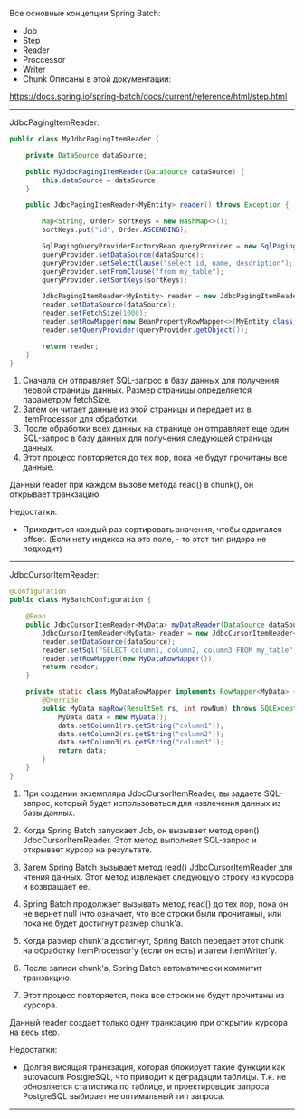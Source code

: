 
Все основные концепции Spring Batch:
* Job
* Step
* Reader
* Proccessor
* Writer
* Chunk
Описаны в этой документации: 

https://docs.spring.io/spring-batch/docs/current/reference/html/step.html

----
JdbcPagingItemReader:
```Java
public class MyJdbcPagingItemReader {

    private DataSource dataSource;

    public MyJdbcPagingItemReader(DataSource dataSource) {
        this.dataSource = dataSource;
    }

    public JdbcPagingItemReader<MyEntity> reader() throws Exception {

        Map<String, Order> sortKeys = new HashMap<>();
        sortKeys.put("id", Order.ASCENDING);

        SqlPagingQueryProviderFactoryBean queryProvider = new SqlPagingQueryProviderFactoryBean();
        queryProvider.setDataSource(dataSource);
        queryProvider.setSelectClause("select id, name, description");
        queryProvider.setFromClause("from my_table");
        queryProvider.setSortKeys(sortKeys);

        JdbcPagingItemReader<MyEntity> reader = new JdbcPagingItemReader<>();
        reader.setDataSource(dataSource);
        reader.setFetchSize(1000);
        reader.setRowMapper(new BeanPropertyRowMapper<>(MyEntity.class));
        reader.setQueryProvider(queryProvider.getObject());

        return reader;
    }
}
```
1. Сначала он отправляет SQL-запрос в базу данных для получения первой страницы данных. Размер страницы определяется параметром fetchSize.
2. Затем он читает данные из этой страницы и передает их в ItemProcessor для обработки.
3. После обработки всех данных на странице он отправляет еще один SQL-запрос в базу данных для получения следующей страницы данных.
4. Этот процесс повторяется до тех пор, пока не будут прочитаны все данные.

Данный reader при каждом вызове метода read() в chunk(), он открывает транкзацию.

Недостатки:
* Приходиться каждый раз сортировать значения, чтобы сдвигался offset. (Если нету индекса на это поле, - то этот тип ридера не подходит)

---
JdbcCursorItemReader:
```Java
@Configuration
public class MyBatchConfiguration {

    @Bean
    public JdbcCursorItemReader<MyData> myDataReader(DataSource dataSource) {
        JdbcCursorItemReader<MyData> reader = new JdbcCursorItemReader<>();
        reader.setDataSource(dataSource);
        reader.setSql("SELECT column1, column2, column3 FROM my_table");
        reader.setRowMapper(new MyDataRowMapper());
        return reader;
    }

    private static class MyDataRowMapper implements RowMapper<MyData> {
        @Override
        public MyData mapRow(ResultSet rs, int rowNum) throws SQLException {
            MyData data = new MyData();
            data.setColumn1(rs.getString("column1"));
            data.setColumn2(rs.getString("column2"));
            data.setColumn3(rs.getString("column3"));
            return data;
        }
    }
}
```
1. При создании экземпляра JdbcCursorItemReader, вы задаете SQL-запрос, который будет использоваться для извлечения данных из базы данных. 

2. Когда Spring Batch запускает Job, он вызывает метод open() JdbcCursorItemReader. Этот метод выполняет SQL-запрос и открывает курсор на результате.

3. Затем Spring Batch вызывает метод read() JdbcCursorItemReader для чтения данных. Этот метод извлекает следующую строку из курсора и возвращает ее.

4. Spring Batch продолжает вызывать метод read() до тех пор, пока он не вернет null (что означает, что все строки были прочитаны), или пока не будет достигнут размер chunk'а.

5. Когда размер chunk'а достигнут, Spring Batch передает этот chunk на обработку ItemProcessor'у (если он есть) и затем ItemWriter'у.

6. После записи chunk'а, Spring Batch автоматически коммитит транзакцию.

7. Этот процесс повторяется, пока все строки не будут прочитаны из курсора.

Данный reader создает только одну транкзацию при открытии курсора на весь step.

Недостатки:
* Долгая висящая транкзация, которая блокирует такие функции как autovacum PostgreSQL, что приводит к деградации таблицы. Т.к. не обновляется статистика по таблице, и проектировщик запроса PostgreSQL выбирает не оптимальный тип запроса.
------------
